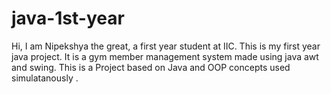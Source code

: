 # java-1st-year

Hi, I am Nipekshya the great, a first year student at IIC. This is my first year java project. It is a gym member management system made using java awt and swing. 
This is a Project based on Java and OOP concepts used simulatanously .
